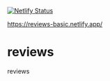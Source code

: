 [![Netlify Status](https://api.netlify.com/api/v1/badges/df931ab8-a8ef-4728-9c71-a5b1f31d5e48/deploy-status)](https://app.netlify.com/sites/reviews-basic/deploys)

https://reviews-basic.netlify.app/

# reviews
reviews
